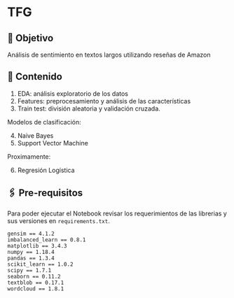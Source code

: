 # TFG

## :round_pushpin: Objetivo
Análisis de sentimiento en textos largos utilizando reseñas de Amazon

## :bookmark_tabs: Contenido
1) EDA: análisis exploratorio de los datos
2) Features: preprocesamiento y análisis de las características
3) Train test: división aleatoria y validación cruzada.

Modelos de clasificación:

4) Naive Bayes
5) Support Vector Machine

Proximamente:

6) Regresión Logística

## :paperclips: Pre-requisitos 
Para poder ejecutar el Notebook revisar los requerimientos de las librerias y sus versiones en `requirements.txt`.

```
gensim == 4.1.2
imbalanced_learn == 0.8.1
matplotlib == 3.4.3
numpy == 1.18.4
pandas == 1.3.4
scikit_learn == 1.0.2
scipy == 1.7.1
seaborn == 0.11.2
textblob == 0.17.1
wordcloud == 1.8.1
```
